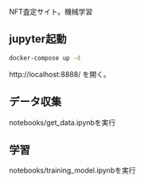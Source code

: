 NFT査定サイト。機械学習

## jupyter起動

```bash
docker-compose up -d
```

http://localhost:8888/ を開く。

## データ収集

notebooks/get_data.ipynbを実行

## 学習

notebooks/training_model.ipynbを実行
